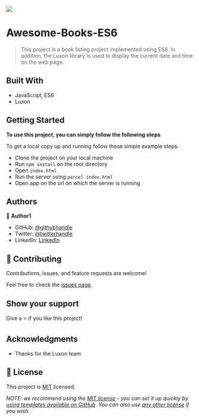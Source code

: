 ![](https://img.shields.io/badge/Microverse-blueviolet)

# Awesome-Books-ES6

> This project is a book listing project implemented using ES6. In addition, the Luxon library is used to display the current date and time on the web page.


## Built With

- JavaScript, ES6
- Luxon


## Getting Started

**To use this project, you can simply follow the following steps**


To get a local copy up and running follow these simple example steps.
- Clone the project on your local machine
- Run `npm install` on the root directory
- Open `index.html`
- Run the server using `parcel index.html`
- Open app on the url on which the server is running


## Authors

👤 **Author1**

- GitHub: [@githubhandle](https://github.com/DejazmachMolla)
- Twitter: [@twitterhandle](https://twitter.com/DJATSS)
- LinkedIn: [LinkedIn](https://www.linkedin.com/in/dejazmach-molla-027aabaa/)


## 🤝 Contributing

Contributions, issues, and feature requests are welcome!

Feel free to check the [issues page](https://github.com/DejazmachMolla/Awesome-Books-ES6/issues).

## Show your support

Give a ⭐️ if you like this project!

## Acknowledgments

- Thanks for the Luxon team

## 📝 License

This project is [MIT](./LICENSE) licensed.

_NOTE: we recommend using the [MIT license](https://choosealicense.com/licenses/mit/) - you can set it up quickly by [using templates available on GitHub](https://docs.github.com/en/communities/setting-up-your-project-for-healthy-contributions/adding-a-license-to-a-repository). You can also use [any other license](https://choosealicense.com/licenses/) if you wish._
